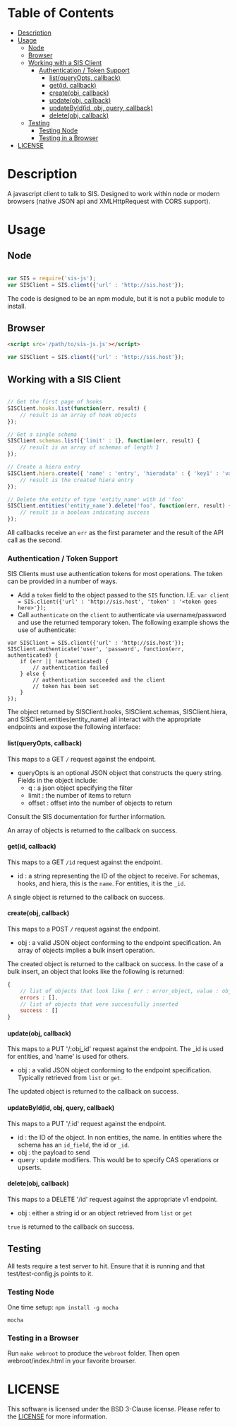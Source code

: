 Table of Contents
=================

- [Description](#description)
- [Usage](#usage)
	- [Node](#node)
	- [Browser](#browser)
	- [Working with a SIS Client](#working-with-a-sis-client)
		- [Authentication / Token Support](#authentication--token-support)
			- [list(queryOpts, callback)](#listqueryopts-callback)
			- [get(id, callback)](#getid-callback)
			- [create(obj, callback)](#createobj-callback)
			- [update(obj, callback)](#updateobj-callback)
			- [updateById(id, obj, query, callback)](#updatebyidid-obj-query-callback)
			- [delete(obj, callback)](#deleteobj-callback)
	- [Testing](#testing)
		- [Testing Node](#testing-node)
		- [Testing in a Browser](#testing-in-a-browser)
- [LICENSE](#license)

# Description

A javascript client to talk to SIS.  Designed to work within node or modern browsers (native JSON api and XMLHttpRequest with CORS support).

# Usage

## Node

```javascript

var SIS = require('sis-js');
var SISClient = SIS.client({'url' : 'http://sis.host'});

```

The code is designed to be an npm module, but it is not a public module to install.

## Browser

```html
<script src='/path/to/sis-js.js'></script>
```

```javascript
var SISClient = SIS.client({'url' : 'http://sis.host'});
```

## Working with a SIS Client

```javascript

// Get the first page of hooks
SISClient.hooks.list(function(err, result) {
    // result is an array of hook objects
});

// Get a single schema
SISClient.schemas.list({'limit' : 1}, function(err, result) {
    // result is an array of schemas of length 1
});

// Create a hiera entry
SISClient.hiera.create({ 'name' : 'entry', 'hieradata' : { 'key1' : 'value1' }}, function(err, result) {
    // result is the created hiera entry
});

// Delete the entity of type 'entity_name' with id 'foo'
SISClient.entities('entity_name').delete('foo', function(err, result) {
    // result is a boolean indicating success
});

```

All callbacks receive an `err` as the first parameter and the result of the API call as the second.

### Authentication / Token Support

SIS Clients must use authentication tokens for most operations.  The token can be provided in a number of ways.

* Add a `token` field to the object passed to the `SIS` function. I.E. `var client = SIS.client({'url' : 'http://sis.host', 'token' : '<token goes here>'});`
* Call `authenticate` on the `client` to authenticate via username/password and use the returned temporary token.  The following example shows the use of authenticate:

```
var SISClient = SIS.client({'url' : 'http://sis.host'});
SISClient.authenticate('user', 'password', function(err, authenticated) {
    if (err || !authenticated) {
        // authentication failed
    } else {
        // authentication succeeded and the client
        // token has been set
    }
});
```

The object returned by SISClient.hooks, SISClient.schemas, SISClient.hiera, and SISClient.entities(entity_name) all interact with the appropriate endpoints and expose the following interface:

#### list(queryOpts, callback)

This maps to a GET `/` request against the endpoint.

* queryOpts is an optional JSON object that constructs the query string.  Fields in the object include:
  * q : a json object specifying the filter
  * limit : the number of items to return
  * offset : offset into the number of objects to return

Consult the SIS documentation for further information.

An array of objects is returned to the callback on success.

#### get(id, callback)

This maps to a GET `/id` request against the endpoint.

* id : a string representing the ID of the object to receive.  For schemas, hooks, and hiera, this is the `name`.  For entities, it is the `_id`.

A single object is returned to the callback on success.

#### create(obj, callback)

This maps to a POST `/` request against the endpoint.

* obj : a valid JSON object conforming to the endpoint specification.  An array of objects implies a bulk insert operation.

The created object is returned to the callback on success.  In the case of a bulk insert, an object that looks like the following is returned:

```javascript
{
    // list of objects that look like { err : error_object, value : object_that_failed_to_insert }
    errors : [],
    // list of objects that were successfully inserted
    success : []
}

```

#### update(obj, callback)

This maps to a PUT '/:obj_id' request against the  endpoint.  The _id is used for entities, and 'name' is used for others.

* obj : a valid JSON object conforming to the endpoint specification.  Typically retrieved from `list` or `get`.

The updated object is returned to the callback on success.

#### updateById(id, obj, query, callback)

This maps to a PUT '/:id' request against the endpoint.

* id : the ID of the object.  In non entities, the name.  In entities where the schema has an `id_field`, the id or `_id`.
* obj : the payload to send
* query : update modifiers.  This would be to specify CAS operations or upserts.

#### delete(obj, callback)

This maps to a DELETE '/id' request against the appropriate v1 endpoint.

* obj : either a string id or an object retrieved from `list` or `get`

`true` is returned to the callback on success.



## Testing

All tests require a test server to hit.  Ensure that it is running and that test/test-config.js points to it.

### Testing Node

One time setup: `npm install -g mocha`

```
mocha
```

### Testing in a Browser

Run `make webroot` to produce the `webroot` folder.  Then open webroot/index.html in your favorite browser.

# LICENSE

This software is licensed under the BSD 3-Clause license.  Please refer to the [LICENSE](./LICENSE) for more information.
